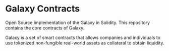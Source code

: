 # Galaxy Contracts
Open Source implementation of the Galaxy in Solidity.  This repository contains the core contracts of Galaxy.

Galaxy is a set of smart contracts that allows companies and individuals to use tokenized non-fungible real-world assets as collateral to obtain liquidity.